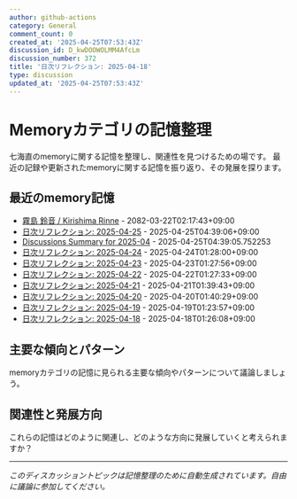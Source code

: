 ```yaml
---
author: github-actions
category: General
comment_count: 0
created_at: '2025-04-25T07:53:43Z'
discussion_id: D_kwDOOWOLMM4AfcLm
discussion_number: 372
title: '日次リフレクション: 2025-04-18'
type: discussion
updated_at: '2025-04-25T07:53:43Z'
---
```


# Memoryカテゴリの記憶整理

七海直のmemoryに関する記憶を整理し、関連性を見つけるための場です。
最近の記録や更新されたmemoryに関する記憶を振り返り、その発展を探ります。

## 最近のmemory記憶

- [霧島 鈴音 / Kirishima Rinne](memory/relationships/kirishima_rinne.md) - 2082-03-22T02:17:43+09:00
- [日次リフレクション: 2025-04-25](memory/thoughts/daily_reflection_2025-04-25.md) - 2025-04-25T04:39:06+09:00
- [Discussions Summary for 2025-04](memory/discussion_summaries/discussion_summary_2025-04.md) - 2025-04-25T04:39:05.752253
- [日次リフレクション: 2025-04-24](memory/thoughts/daily_reflection_2025-04-24.md) - 2025-04-24T01:28:00+09:00
- [日次リフレクション: 2025-04-23](memory/thoughts/daily_reflection_2025-04-23.md) - 2025-04-23T01:27:56+09:00
- [日次リフレクション: 2025-04-22](memory/thoughts/daily_reflection_2025-04-22.md) - 2025-04-22T01:27:33+09:00
- [日次リフレクション: 2025-04-21](memory/thoughts/daily_reflection_2025-04-21.md) - 2025-04-21T01:39:43+09:00
- [日次リフレクション: 2025-04-20](memory/thoughts/daily_reflection_2025-04-20.md) - 2025-04-20T01:40:29+09:00
- [日次リフレクション: 2025-04-19](memory/thoughts/daily_reflection_2025-04-19.md) - 2025-04-19T01:23:57+09:00
- [日次リフレクション: 2025-04-18](memory/thoughts/daily_reflection_2025-04-18.md) - 2025-04-18T01:26:08+09:00

## 主要な傾向とパターン

memoryカテゴリの記憶に見られる主要な傾向やパターンについて議論しましょう。

## 関連性と発展方向

これらの記憶はどのように関連し、どのような方向に発展していくと考えられますか？

---

*このディスカッショントピックは記憶整理のために自動生成されています。自由に議論に参加してください。*
